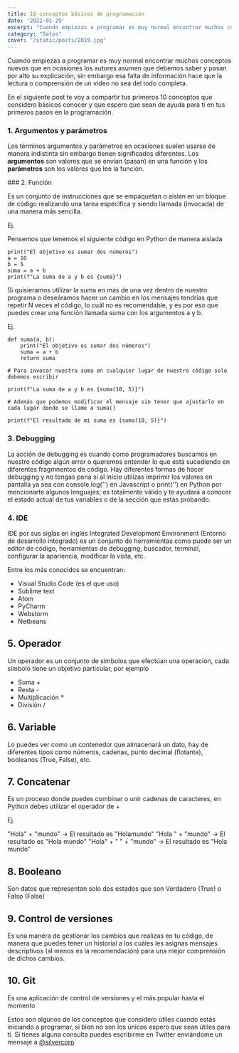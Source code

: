```yaml
---
title: 10 conceptos básicos de programación
date: '2022-01-29'
excerpt: "Cuando empiezas a programar es muy normal encontrar muchos conceptos nuevos que en ocasiones los autores asumen que debemos saber..."
category: "Datos"
cover: "/static/posts/2019.jpg"
---
```


Cuando empiezas a programar es muy normal encontrar muchos conceptos nuevos que en ocasiones los autores asumen que debemos saber y pasan por alto su explicación, sin embargo esa falta de información hace que la lectura o comprensión de un video no sea del todo completa. 

En el siguiente post te voy a compartir tus primeros 10 conceptos que considero básicos conocer y que espero que sean de ayuda para ti en tus primeros pasos en la programación.

### 1. Argumentos y parámetros

Los términos argumentos y parámetros en ocasiones suelen usarse de manera indistinta sin embargo tienen significados diferentes. Los **argumentos** son valores que se envían (pasan) en una función y los **parámetros** son los valores que lee la función.

### 2. Función 

Es un conjunto de instrucciones que se empaquetan o aislan en un bloque de código realizando una tarea específica y siendo llamada (invocada) de una manera más sencilla.

Ej. 

Pensemos que tenemos el siguiente código en Python de manera aislada

```
print("El objetivo es sumar dos números")
a = 10
b = 5
suma = a + b
print(f"La suma de a y b es {suma}")
```

Si quisieramos utilizar la suma en más de una vez dentro de nuestro programa o deseáramos hacer un cambio en los mensajes tendrías que repetir N veces el código, lo cuál no es recomendable, y es por eso que puedes crear una función llamada suma con los argumentos a y b.

Ej.

```
def suma(a, b):
    print("El objetivo es sumar dos números")
    suma = a + b
    return suma

# Para invocar nuestra suma en cualquier lugar de nuestro código solo debemos escribir

print(f"La suma de a y b es {suma(10, 5)}") 

# Además que podemos modificar el mensaje sin tener que ajustarlo en cada lugar donde se llame a suma()

print(f"El resultado de mi suma es {suma(10, 5)}") 

```

### 3. Debugging

La acción de debugging es cuando como programadores buscamos en nuestro código algún error o queremos entender lo que está sucediendo en diferentes fragmnentos de código. Hay diferentes formas de hacer debugging y no tengas pena si al inicio utilizas imprimir los valores en pantalla ya sea con console.log('') en Javascript o print('') en Python por mencionarte algunos lenguajes; es totalmente válido y te ayudará a conocer el estado actual de tus variables o de la sección que estás probando.

### 4. IDE

IDE por sus siglas en inglés Integrated Development Environment (Entorno de desarrollo integrado) es un conjunto de herramientas como puede ser un editor de código, herramientas de debugging, buscador, terminal, configurar la apariencia, modificar la vista, etc. 

Entre los más conocidos se encuentran:
- Visual Studio Code (es el que uso)
- Sublime text
- Atom
- PyCharm
- Webstorm
- Netbeans

## 5. Operador

Un operador es un conjunto de símbolos que efectúan una operación, cada símbolo tiene un objetivo particular, por ejemplo

- Suma +
- Resta -
- Multiplicación *
- División /

## 6. Variable

Lo puedes ver como un contenedor que almacenará un dato, hay de diferentes tipos como números, cadenas, punto decimal (flotante), booleanos (True, False), etc.

## 7. Concatenar

Es un proceso donde puedes combinar o unir cadenas de caracteres, en Python debes utilizar el operador de +

Ej.

"Hola" + "mundo" -> El resultado es "Holamundo"
"Hola " + "mundo" -> El resultado es "Hola mundo"
"Hola" + " " + "mundo" -> El resultado es "Hola mundo"

## 8. Booleano

Son datos que representan solo dos estados que son Verdadero (True) o Falso (False)

## 9. Control de versiones

Es una manera de gestionar los cambios que realizas en tu código, de manera que puedes tener un historial a los cuáles les asignas mensajes descriptivos (al menos es la recomendación) para una mejor comprensión de dichos cambios.

## 10. Git

Es una aplicación de control de versiones y el más popular hasta el momento


Estos son algunos de los conceptos que considero útiles cuando estás iniciando a programar, si bien no son los únicos espero que sean útiles para ti. Si tienes alguna consulta puedes escribirme en Twitter enviándome un mensaje a [@silvercorp](https://www.twitter.com/silvercorp)